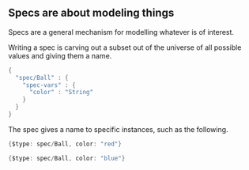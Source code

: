 <!---
  This markdown file was generated. Do not edit.
  -->

## Specs are about modeling things

Specs are a general mechanism for modelling whatever is of interest.

Writing a spec is carving out a subset out of the universe of all possible values and giving them a name.

```java
{
  "spec/Ball" : {
    "spec-vars" : {
      "color" : "String"
    }
  }
}
```

The spec gives a name to specific instances, such as the following.

```java
{$type: spec/Ball, color: "red"}
```

```java
{$type: spec/Ball, color: "blue"}
```

